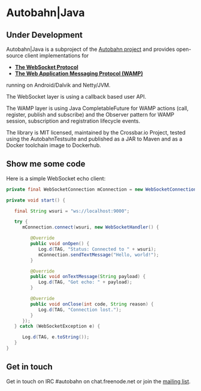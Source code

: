 # Autobahn|Java

## **Under Development**

Autobahn|Java is a subproject of the [Autobahn project](http://crossbar.io/autobahn/) and provides open-source client implementations for

* **[The WebSocket Protocol](http://tools.ietf.org/html/rfc6455)**
* **[The Web Application Messaging Protocol (WAMP)](http://wamp.ws/)**

running on Android/Dalvik and Netty/JVM.

The WebSocket layer is using a callback based user API.

The WAMP layer is using Java CompletableFuture for WAMP actions (call, register, publish and subscribe) and the Observer pattern for WAMP session, subscription and registration lifecycle events.

The library is MIT licensed, maintained by the Crossbar.io Project, tested using the AutobahnTestsuite and published as a JAR to Maven and as a Docker toolchain image to Dockerhub.


## Show me some code

Here is a simple WebSocket echo client:

```java
private final WebSocketConnection mConnection = new WebSocketConnection();

private void start() {

   final String wsuri = "ws://localhost:9000";

   try {
      mConnection.connect(wsuri, new WebSocketHandler() {

         @Override
         public void onOpen() {
            Log.d(TAG, "Status: Connected to " + wsuri);
            mConnection.sendTextMessage("Hello, world!");
         }

         @Override
         public void onTextMessage(String payload) {
            Log.d(TAG, "Got echo: " + payload);
         }

         @Override
         public void onClose(int code, String reason) {
            Log.d(TAG, "Connection lost.");
         }
      });
   } catch (WebSocketException e) {

      Log.d(TAG, e.toString());
   }
}
```

## Get in touch

Get in touch on IRC #autobahn on chat.freenode.net or join the [mailing list](http://groups.google.com/group/autobahnws).

